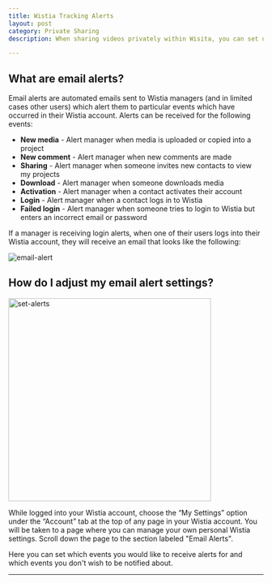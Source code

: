 ```yaml
---
title: Wistia Tracking Alerts
layout: post
category: Private Sharing
description: When sharing videos privately within Wisita, you can set up email alerts to stay in the know on how your contacts are navigating through your content. Learn more here!

---
```


## What are email alerts? ##

Email alerts are automated emails sent to Wistia managers (and in limited cases other users) which alert them to particular events which have occurred in their Wistia account.  Alerts can be received for the following events:

*  **New media** - Alert manager when media is uploaded or copied into a project
*  **New comment** - Alert manager when new comments are made
*  **Sharing** - Alert manager when someone invites new contacts to view my projects
*  **Download** - Alert manager when someone downloads media
*  **Activation** - Alert manager when a contact activates their account
*  **Login** - Alert manager when a contact logs in to Wistia
*  **Failed login** - Alert manager when someone tries to login to Wistia but enters an incorrect email or password

If a manager is receiving login alerts, when one of their users logs into their Wistia account, they will receive an email that looks like the following:

<div class="post_image center"><img src="http://embed.wistia.com/deliveries/c22979b067d1d27a52f6ec7877dfaa2eca3b2a0f.png" alt="email-alert" /></div>

## How do I adjust my email alert settings?

<div class="post_image float_right"><img src="http://embed.wistia.com/deliveries/78f98c321a07bdf4dba2ec03e3cb7fdc57f4bfeb.png" alt="set-alerts" width="400px" /></div>

While logged into your Wistia account, choose the “My Settings” option under the “Account” tab at the top of any page in your Wistia account. You will be taken to a page where you can manage your own personal Wistia settings.  Scroll down the page to the section labeled "Email Alerts".

Here you can set which events you would like to receive alerts for and which events you don't wish to be notified about.

---

